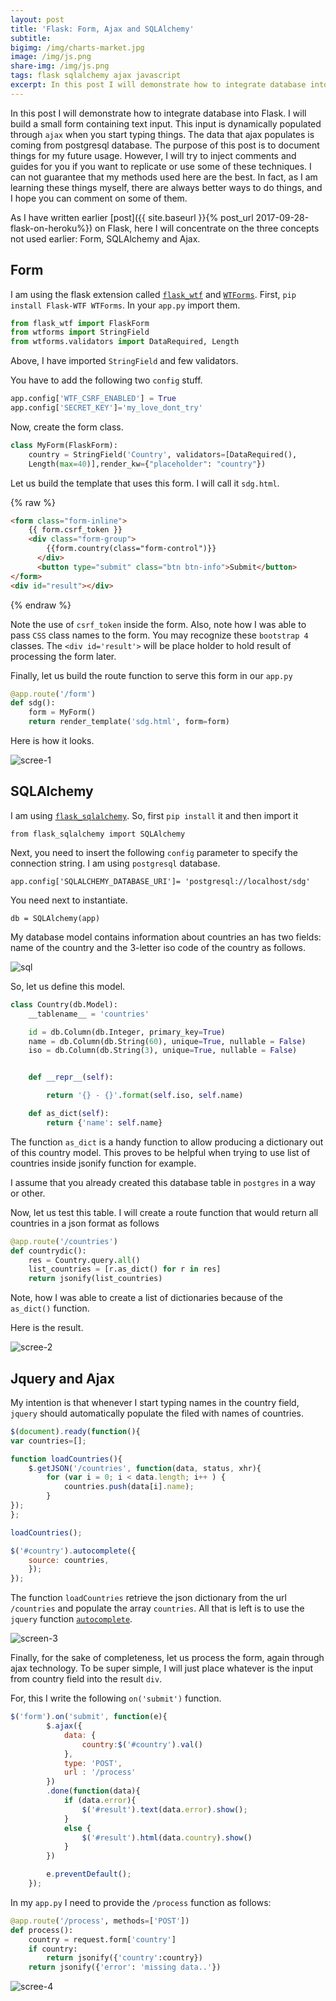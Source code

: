 ```yaml
---
layout: post
title: 'Flask: Form, Ajax and SQLAlchemy'
subtitle: 
bigimg: /img/charts-market.jpg
image: /img/js.png
share-img: /img/js.png
tags: flask sqlalchemy ajax javascript 
excerpt: In this post I will demonstrate how to integrate database into Flask. I will build a small form containing text input. This input is dynamically populated through `ajax` when you start typing things. The data that ajax populates is coming from postgresql database.
---
```


In this post I will demonstrate how to integrate database into Flask. I will build a small form containing text input. This input is dynamically populated through `ajax` when you start typing things. The data that ajax populates is coming from postgresql database. The purpose of this post is to document things for my future usage. However, I will try to inject comments and guides for you if you want to replicate or use some of these techniques. I can not guarantee that my methods used here are the best. In fact, as I am learning these things myself, there are always better ways to do things, and I hope you can comment on some of them. 

As I have written earlier [post]({{ site.baseurl }}{% post_url 2017-09-28-flask-on-heroku%}) on Flask, here I will concentrate on the three concepts not used earlier: Form, SQLAlchemy and Ajax. 

## Form

I am using the flask extension called [`flask_wtf`](https://flask-wtf.readthedocs.io/en/stable/) and [`WTForms`](https://wtforms.readthedocs.io/en/latest/). First, `pip install Flask-WTF WTForms`. In your `app.py` import them.

```python
from flask_wtf import FlaskForm
from wtforms import StringField
from wtforms.validators import DataRequired, Length
```

Above, I have imported `StringField` and few validators. 

You have to add the following two `config` stuff. 

```python
app.config['WTF_CSRF_ENABLED'] = True
app.config['SECRET_KEY']='my_love_dont_try'
```

Now, create the form class.

```python
class MyForm(FlaskForm):
	country = StringField('Country', validators=[DataRequired(),
	Length(max=40)],render_kw={"placeholder": "country"})
```

Let us build the template that uses this form. I will call it `sdg.html`. 

{% raw %}
```html
<form class="form-inline">
	{{ form.csrf_token }}
	<div class="form-group">
	    {{form.country(class="form-control")}}
	  </div>
	  <button type="submit" class="btn btn-info">Submit</button>
</form>
<div id="result"></div>
```
{% endraw %}

Note the use of `csrf_token` inside the form. Also, note how I was able to pass `CSS` class names to the form. You may recognize these `bootstrap 4` classes. The `<div id='result'>` will be place holder to hold result of processing the form later. 

Finally, let us build the route function to serve this form in our `app.py`

```python
@app.route('/form')
def sdg():
	form = MyForm()
	return render_template('sdg.html', form=form)
```

Here is how it looks.

![scree-1](/img/screen-flask-1.png)

## SQLAlchemy 

I am using [`flask_sqlalchemy`](http://flask-sqlalchemy.pocoo.org/2.3/). So, first `pip install` it and then import it

```
from flask_sqlalchemy import SQLAlchemy 
```

Next, you need to insert the following `config` parameter to specify the connection string. I am using `postgresql` database. 

```
app.config['SQLALCHEMY_DATABASE_URI']= 'postgresql://localhost/sdg'
```
You need next to instantiate.

```
db = SQLAlchemy(app)
```

My database model contains information about countries an has two fields: name of the country and the 3-letter iso code of the country as follows. 

![sql](/img/sql-countries.png)

So, let us define this model. 

```python
class Country(db.Model):
	__tablename__ = 'countries'

	id = db.Column(db.Integer, primary_key=True)
	name = db.Column(db.String(60), unique=True, nullable = False)
	iso = db.Column(db.String(3), unique=True, nullable = False)


	def __repr__(self):

		return '{} - {}'.format(self.iso, self.name)

	def as_dict(self):
		return {'name': self.name}
```

The function `as_dict` is a handy function to allow producing a dictionary out of this country model. This proves to be helpful when trying to use list of countries inside jsonify function for example.

I assume that you already created this database table in `postgres` in a way or other. 

Now, let us test this table. I will create a route function that would return all countries in a json format as follows

```python
@app.route('/countries')
def countrydic():
	res = Country.query.all()
	list_countries = [r.as_dict() for r in res]
	return jsonify(list_countries)
```
Note, how I was able to create a list of dictionaries because of the `as_dict()` function. 

Here is the result.

![scree-2](/img/screen-flask-2.png)

## Jquery and Ajax 

My intention is that whenever I start typing names in the country field, `jquery` should automatically populate the filed with names of countries. 

```javascript 
$(document).ready(function(){
var countries=[];

function loadCountries(){
	$.getJSON('/countries', function(data, status, xhr){
		for (var i = 0; i < data.length; i++ ) {
        	countries.push(data[i].name);
    	}
});
};

loadCountries();

$('#country').autocomplete({
	source: countries, 
	});
}); 
```

The function `loadCountries` retrieve the json dictionary from the url `/countries` and populate the array `countries`. All that is left is to use the `jquery` function [`autocomplete`](https://jqueryui.com/autocomplete/). 

![screen-3](/img/scree-flask-3.png)

Finally, for the sake of completeness, let us process the form, again through ajax technology. To be super simple, I will just place whatever is the input from country field into the result `div`. 

For, this I write the following `on('submit')` function. 

```javascript
$('form').on('submit', function(e){
		$.ajax({
			data: {
				country:$('#country').val()
			},
			type: 'POST',
			url : '/process'
		})
		.done(function(data){
			if (data.error){
				$('#result').text(data.error).show();
			}
			else {
				$('#result').html(data.country).show()
			}
		})

		e.preventDefault();
	});
```
In my `app.py` I need to provide the `/process` function as follows:

```python
@app.route('/process', methods=['POST'])
def process():
	country = request.form['country']
	if country:
		return jsonify({'country':country})
	return jsonify({'error': 'missing data..'})
```

![scree-4](/img/screen-flask-4.png)